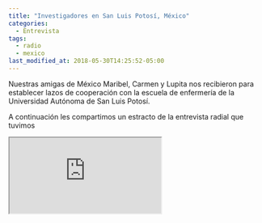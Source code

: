```yaml
---
title: "Investigadores en San Luis Potosí, México"
categories:
  - Entrevista
tags:
  - radio
  - mexico
last_modified_at: 2018-05-30T14:25:52-05:00
---
```


Nuestras amigas de México Maribel, Carmen y Lupita nos recibieron para establecer lazos de cooperación con la escuela de enfermería de la Universidad Autónoma de San Luis Potosí. 

A continuación les compartimos un estracto de la entrevista radial que tuvimos 

<!-- 16:9 aspect ratio -->
<div class="embed-responsive embed-responsive-16by9">
  <iframe class="embed-responsive-item" src="https://www.youtube.com/embed/zODw8CTOR58"></iframe>
</div>
